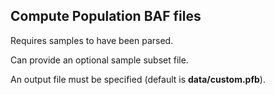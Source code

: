## Compute Population BAF files

Requires samples to have been parsed.

Can provide an optional sample subset file.

An output file must be specified (default is **data/custom.pfb**).

